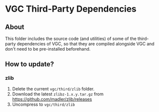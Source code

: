 
# VGC Third-Party Dependencies

## About

This folder includes the source code (and utilities) of some of the
third-party dependencies of VGC, so that they are compiled alongside VGC and
don't need to be pre-installed beforehand.

## How to update?

### zlib

1. Delete the current `vgc/third/zlib` folder.
2. Download the latest `zlibz-1.x.y.tar.gz` from https://github.com/madler/zlib/releases
3. Uncompress to `vgc/third/zlib`
